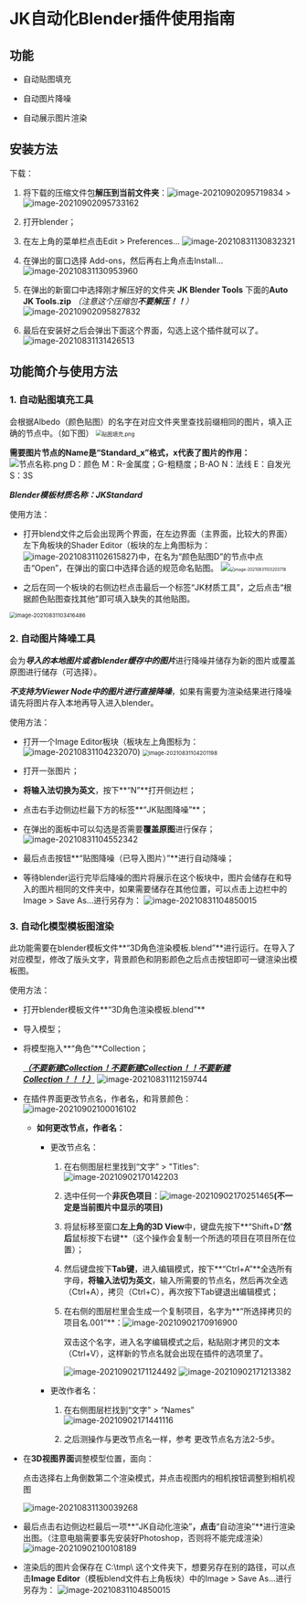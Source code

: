 # JK自动化Blender插件使用指南

## 功能

- 自动贴图填充

- 自动图片降噪

- 自动展示图片渲染

  

## 安装方法

下载：

1. 将下载的压缩文件包**解压到当前文件夹**：![image-20210902095719834](https://i.loli.net/2021/09/02/LeBfMSTyFW4agvC.png) $>$ ![image-20210902095733162](https://i.loli.net/2021/09/02/ngi4cyHR9YBCSh8.png)

2. 打开blender；

3. 在左上角的菜单栏点击Edit > Preferences... 
	![image-20210831130832321](C:\Users\rabichorali\AppData\Roaming\Typora\typora-user-images\image-20210831130832321.png)
	
4. 在弹出的窗口选择 Add-ons，然后再右上角点击Install...
	![image-20210831130953960](C:\Users\rabichorali\AppData\Roaming\Typora\typora-user-images\image-20210831130953960.png)
	
5. 在弹出的新窗口中选择刚才解压好的文件夹 **JK Blender Tools** 下面的**Auto JK Tools.zip** 
    *（注意这个压缩包**不要解压！！**）*
    ![image-20210902095827832](https://i.loli.net/2021/09/02/j5caBEbGoVlh7IH.png)

6. 最后在安装好之后会弹出下面这个界面，勾选上这个插件就可以了。
   ![image-20210831131426513](C:\Users\rabichorali\AppData\Roaming\Typora\typora-user-images\image-20210831131426513.png)
   
   

## 功能简介与使用方法

### 1. 自动贴图填充工具

会根据Albedo（颜色贴图）的名字在对应文件夹里查找前缀相同的图片，填入正确的节点中。（如下图）
<img src="https://i.loli.net/2021/08/31/jbFzdLnQVGP3u5w.png" alt="贴图填充.png" style="zoom:67%;" />

**需要图片节点的Name是“Standard_x”格式，x代表了图片的作用：**
![节点名称.png](https://i.loli.net/2021/08/31/Ko645Lx1BTwCDPI.png)
D：颜色
M：R-金属度；G-粗糙度；B-AO
N：法线
E：自发光
S：3S

***Blender模板材质名称：JKStandard***

使用方法：
- 打开blend文件之后会出现两个界面，在左边界面（主界面，比较大的界面）左下角板块的Shader Editor（板块的左上角图标为：![image-20210831102615827](https://i.loli.net/2021/08/31/cnP9N6ZLwzTlIy7.png))中，在名为“颜色贴图D”的节点中点击“Open”，在弹出的窗口中选择合适的规范命名贴图。
  ![](https://i.loli.net/2021/08/31/qZ2MbikoswrzRQF.png)<img src="https://i.loli.net/2021/08/31/9fBcSd6UonWV8TF.png" alt="image-20210831103203718" style="zoom: 50%;" />

- 之后在同一个板块的右侧边栏点击最后一个标签“JK材质工具”，之后点击“根据颜色贴图查找其他”即可填入缺失的其他贴图。
<img src="https://i.loli.net/2021/08/31/bnGo4FZQTHXJmO6.png" alt="image-20210831103416486" style="zoom:67%;" />



### 2. 自动图片降噪工具

会为***导入的本地图片或者blender缓存中的图片***进行降噪并储存为新的图片或覆盖原图进行储存（可选择）。

***不支持为Viewer Node中的图片进行直接降噪***，如果有需要为渲染结果进行降噪请先将图片存入本地再导入进入blender。

使用方法：

- 打开一个Image Editor板块（板块左上角图标为：![image-20210831104232070](C:\Users\rabichorali\AppData\Roaming\Typora\typora-user-images\image-20210831104232070.png))
  <img src="https://i.loli.net/2021/08/31/sraSfIubWRJpOlD.png" alt="image-20210831104201198" style="zoom: 67%;" />

- 打开一张图片；
- **将输入法切换为英文**，按下**“N”**打开侧边栏；
- 点击右手边侧边栏最下方的标签**“JK贴图降噪”**；
- 在弹出的面板中可以勾选是否需要**覆盖原图**进行保存；
	![image-20210831104552342](https://i.loli.net/2021/08/31/L38JRnB4GTywkzg.png)
- 最后点击按钮**“贴图降噪（已导入图片）”**进行自动降噪；
- 等待blender运行完毕后降噪的图片将展示在这个板块中，图片会储存在和导入的图片相同的文件夹中，如果需要储存在其他位置，可以点击上边栏中的Image > Save As...进行另存为：
![image-20210831104850015](C:\Users\rabichorali\AppData\Roaming\Typora\typora-user-images\image-20210831104850015.png)



### 3. 自动化模型模板图渲染

此功能需要在blender模板文件**“3D角色渲染模板.blend”**进行运行。在导入了对应模型，修改了版头文字，背景颜色和阴影颜色之后点击按钮即可一键渲染出模板图。

使用方法：

- 打开blender模板文件**“3D角色渲染模板.blend”**
  
- 导入模型；

- 将模型拖入**“角色”**Collection； 

  ***<u>（不要新建Collection！不要新建Collection！！不要新建Collection！！！）</u>***
![image-20210831112159744](https://i.loli.net/2021/08/31/ZQUD84ydRVvo95n.png)

- 在插件界面更改节点名，作者名，和背景颜色：
  ![image-20210902100016102](C:\Users\rabichorali\AppData\Roaming\Typora\typora-user-images\image-20210902100016102.png)

  - **如何更改节点，作者名：**

    - 更改节点名：

      1. 在右侧图层栏里找到“文字” > "Titles": ![image-20210902170142203](https://i.loli.net/2021/09/02/irmFPHL3nYq4JjX.png)

      2. 选中任何一个**非灰色项目**：![image-20210902170251465](https://i.loli.net/2021/09/02/cResfrMGDxt69hH.png)**(不一定是当前图片中显示的项目)**

      3. 将鼠标移至窗口**左上角的3D View**中，键盘先按下**“Shift+D”**然后**鼠标按下右键**（这个操作会复制一个所选的项目在项目所在位置）；

      4. 然后键盘按下**Tab键**，进入编辑模式，按下**“Ctrl+A”**全选所有字母，**将输入法切为英文**，输入所需要的节点名，然后再次全选（Ctrl+A），拷贝（Ctrl+C），再次按下Tab键退出编辑模式；

      5. 在右侧的图层栏里会生成一个复制项目，名字为**“所选择拷贝的项目名.001”**：![image-20210902170916900](https://i.loli.net/2021/09/02/eYgAc9huQHi3P5m.png)

         双击这个名字，进入名字编辑模式之后，粘贴刚才拷贝的文本（Ctrl+V），这样新的节点名就会出现在插件的选项里了。

         ![image-20210902171124492](C:\Users\rabichorali\AppData\Roaming\Typora\typora-user-images\image-20210902171142189.png)	![image-20210902171213382](https://i.loli.net/2021/09/02/AgcxtWU5HFTPQ4E.png)

    - 更改作者名：

      1. 在右侧图层栏找到“文字” > “Names”![image-20210902171441116](https://i.loli.net/2021/09/02/8wPyIgBnXfQYNrJ.png)

      2. 之后测操作与更改节点名一样，参考 更改节点名方法2-5步。

         

- 在**3D视图界面**调整模型位置，面向：

  点击选择右上角倒数第二个渲染模式，并点击视图内的相机按钮调整到相机视图

  ![image-20210831130039268](https://i.loli.net/2021/08/31/X1h8g5vmREWlK2T.png)

- 最后点击右边侧边栏最后一项**“JK自动化渲染”**，点击**“自动渲染”**进行渲染出图。（注意电脑需要事先安装好Photoshop，否则将不能完成渲染）
	![image-20210902100108189](https://i.loli.net/2021/09/02/OMWf1BcHDJ8InoN.png)
	
- 渲染后的图片会保存在 C:\tmp\ 这个文件夹下，想要另存在别的路径，可以点击**Image Editor**（模板blend文件右上角板块）中的Image > Save As...进行另存为：
  ![image-20210831104850015](C:\Users\rabichorali\AppData\Roaming\Typora\typora-user-images\image-20210831104850015.png)
